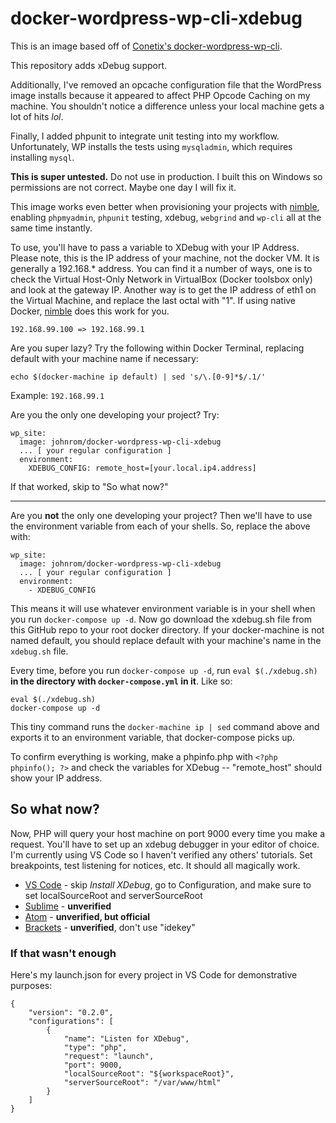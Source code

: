 # docker-wordpress-wp-cli-xdebug

This is an image based off of [Conetix's docker-wordpress-wp-cli](https://github.com/conetix/docker-wordpress-wp-cli).

This repository adds xDebug support.

Additionally, I've removed an opcache configuration file that the WordPress image installs because it appeared to affect PHP Opcode Caching on my machine. You shouldn't notice a difference unless your local machine gets a lot of hits *lol*.

Finally, I added phpunit to integrate unit testing into my workflow. Unfortunately, WP installs the tests using `mysqladmin`, which requires installing `mysql`.

**This is super untested.** Do not use in production. I built this on Windows so permissions are not correct. Maybe one day I will fix it.

This image works even better when provisioning your projects with [nimble](https://github.com/johnrom/nimble), enabling `phpmyadmin`, `phpunit` testing, xdebug, `webgrind` and `wp-cli` all at the same time instantly.

To use, you'll have to pass a variable to XDebug with your IP Address. Please note, this is the IP address of your machine, not the docker VM. It is generally a 192.168.* address. You can find it a number of ways, one is to check the Virtual Host-Only Network in VirtualBox (Docker toolsbox only) and look at the gateway IP. Another way is to get the IP address of eth1 on the Virtual Machine, and replace the last octal with "1". If using native Docker, [nimble](https://github.com/johnrom/nimble) does this work for you.

`192.168.99.100 => 192.168.99.1`

Are you super lazy? Try the following within Docker Terminal, replacing default with your machine name if necessary:

`echo $(docker-machine ip default) | sed 's/\.[0-9]*$/.1/'`

Example: `192.168.99.1`

Are you the only one developing your project? Try:

```
wp_site:
  image: johnrom/docker-wordpress-wp-cli-xdebug
  ... [ your regular configuration ]
  environment:
    XDEBUG_CONFIG: remote_host=[your.local.ip4.address]
```

If that worked, skip to "So what now?"

---

Are you **not** the only one developing your project? Then we'll have to use the environment variable from each of your shells. So, replace the above with:

```
wp_site:
  image: johnrom/docker-wordpress-wp-cli-xdebug
  ... [ your regular configuration ]
  environment:
    - XDEBUG_CONFIG
```

This means it will use whatever environment variable is in your shell when you run `docker-compose up -d`. Now go download the xdebug.sh file from this GitHub repo to your root docker directory. If your docker-machine is not named default, you should replace default with your machine's name in the `xdebug.sh` file.

Every time, before you run `docker-compose up -d`, run `eval $(./xdebug.sh)` **in the directory with `docker-compose.yml` in it**. Like so:

```
eval $(./xdebug.sh)
docker-compose up -d
```

This tiny command runs the `docker-machine ip | sed` command above and exports it to an environment variable, that docker-compose picks up.

To confirm everything is working, make a phpinfo.php with `<?php phpinfo(); ?>` and check the variables for XDebug -- "remote_host" should show your IP address.

## So what now?

Now, PHP will query your host machine on port 9000 every time you make a request. You'll have to set up an xdebug debugger in your editor of choice. I'm currently using VS Code so I haven't verified any others' tutorials. Set breakpoints, test listening for notices, etc. It should all magically work.

- [VS Code](https://github.com/felixfbecker/vscode-php-debug) - skip *Install XDebug*, go to Configuration, and make sure to set localSourceRoot and serverSourceRoot
- [Sublime](https://github.com/martomo/SublimeTextXdebug) - **unverified**
- [Atom](https://atom.io/packages/php-debug) - **unverified, but official**
- [Brackets](https://github.com/spocke/php-debugger) - **unverified**, don't use "idekey"

### If that wasn't enough

Here's my launch.json for every project in VS Code for demonstrative purposes:

```
{
	"version": "0.2.0",
	"configurations": [
		{
			"name": "Listen for XDebug",
			"type": "php",
			"request": "launch",
			"port": 9000,
            "localSourceRoot": "${workspaceRoot}",
            "serverSourceRoot": "/var/www/html"
		}
	]
}
```
